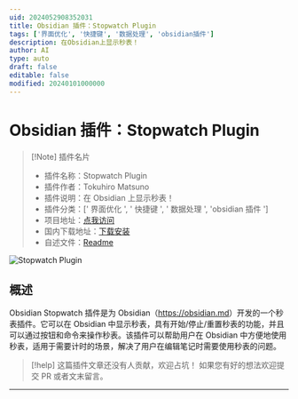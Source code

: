 ```yaml
---
uid: 2024052908352031
title: Obsidian 插件：Stopwatch Plugin
tags: ['界面优化', '快捷键', '数据处理', 'obsidian插件']
description: 在Obsidian上显示秒表！
author: AI
type: auto
draft: false
editable: false
modified: 20240101000000
---
```


# Obsidian 插件：Stopwatch Plugin

> [!Note] 插件名片
> - 插件名称：Stopwatch Plugin
> - 插件作者：Tokuhiro Matsuno
> - 插件说明：在 Obsidian 上显示秒表！
> - 插件分类：[' 界面优化 ', ' 快捷键 ', ' 数据处理 ', 'obsidian 插件 ']
> - 项目地址：[点我访问](https://github.com/tokuhirom/obsidian-stopwatch-plugin)
> - 国内下载地址：[下载安装](https://pkmer.cn/products/plugin/pluginMarket/?obsidian-stopwatch-plugin)
> - 自述文件：[Readme](https://ghproxy.net/https://raw.githubusercontent.com/tokuhirom/obsidian-stopwatch-plugin/master/README.md)

![Stopwatch Plugin](https://cdn.pkmer.cn/covers/obsidian-stopwatch-plugin.png!pkmer)

## 概述

Obsidian Stopwatch 插件是为 Obsidian（<https://obsidian.md>）开发的一个秒表插件。它可以在 Obsidian 中显示秒表，具有开始/停止/重置秒表的功能，并且可以通过按钮和命令来操作秒表。该插件可以帮助用户在 Obsidian 中方便地使用秒表，适用于需要计时的场景，解决了用户在编辑笔记时需要使用秒表的问题。

> [!help]
> 这篇插件文章还没有人贡献，欢迎占坑！
> 如果您有好的想法欢迎提交 PR 或者文末留言。

---



